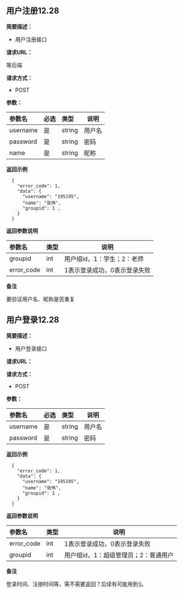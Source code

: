## 用户注册12.28



**简要描述：**

- 用户注册接口

**请求URL：**

等后端

**请求方式：**

- POST

**参数：**

| 参数名   | 必选 | 类型   | 说明   |
| :------- | :--- | :----- | ------ |
| username | 是   | string | 用户名 |
| password | 是   | string | 密码   |
| name     | 是   | string | 昵称   |

**返回示例**

```
  {
    "error_code": 1,
    "data": {
      "username": "195195",
      "name": "张伟",
      "groupid": 1 ,
    }
  }
```

**返回参数说明**

| 参数名     | 类型 | 说明                         |
| :--------- | :--- | ---------------------------- |
| groupid    | int  | 用户组id，1：学生；2：老师   |
| error_code | int  | 1表示登录成功，0表示登录失败 |

**备注**

要验证用户名、昵称是否重复

## 用户登录12.28



**简要描述：**

- 用户登录接口

**请求URL：**



**请求方式：**

- POST

**参数：**

| 参数名   | 必选 | 类型   | 说明   |
| :------- | :--- | :----- | ------ |
| username | 是   | string | 用户名 |
| password | 是   | string | 密码   |

**返回示例**

```
  {
    "error_code": 1,
    "data": {
      "username": "195195",
      "name": "张伟",
      "groupid": 1 ,
    }
  }
```

**返回参数说明**

| 参数名     | 类型 | 说明                                 |
| :--------- | :--- | ------------------------------------ |
| error_code | int  | 1表示登录成功，0表示登录失败         |
| groupid    | int  | 用户组id，1：超级管理员；2：普通用户 |

**备注**

登录时间、注册时间等，需不需要返回？后续有可能用到么